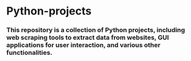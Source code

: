 # Python-projects
### This repository is a collection of Python projects, including web scraping tools to extract data from websites, GUI applications for user interaction, and various other functionalities.
